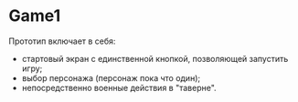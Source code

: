 # Game1

Прототип включает в себя:
* стартовый экран с единственной кнопкой, позволяющей запустить игру;
* выбор персонажа (персонаж пока что один);
* непосредственно военные действия в "таверне".